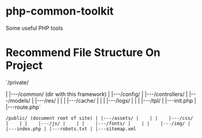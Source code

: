 # php-common-toolkit
Some useful PHP tools

# Recommend File Structure On Project

`/private/

 |
 |---/common/ (dir with this framework)
 |
 |---/config/
 |
 |---/controllers/
 |
 |---/models/
 |
 |---/res/
 |    |
 |    |---/cache/
 |    |
 |    |---/logs/
 |    |
 |    |---/tpl/
 |
 |---init.php
 |
 |---route.php`

`/public/ (document root of site)
 |
 |---/assets/
 |    |
 |    |---/css/
 |    |
 |    |---/js/
 |    |
 |    |---/fonts/
 |    |
 |    |---/img/
 |
 |---index.php
 |
 |---robots.txt
 |
 |---sitemap.xml`
